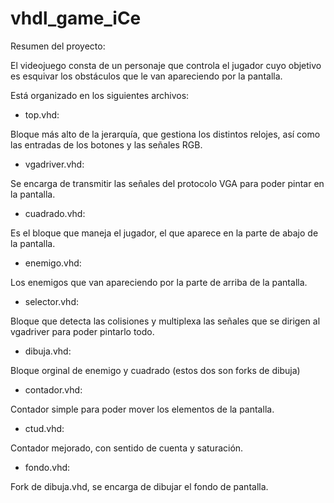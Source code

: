 # vhdl_game_iCe

Resumen del proyecto:

El videojuego consta de un personaje que controla el jugador cuyo objetivo es esquivar los obstáculos que le van apareciendo por la pantalla.

Está organizado en los siguientes archivos:

+ top.vhd:

Bloque más alto de la jerarquía, que gestiona los distintos relojes, así como las entradas de los botones y las señales RGB.

+ vgadriver.vhd:

Se encarga de transmitir las señales del protocolo VGA para poder pintar en la pantalla.

+ cuadrado.vhd:

Es el bloque que maneja el jugador, el que aparece en la parte de abajo de la pantalla.

+ enemigo.vhd:

Los enemigos que van apareciendo por la parte de arriba de la pantalla.

+ selector.vhd:

Bloque que detecta las colisiones y multiplexa las señales que se dirigen al vgadriver para poder pintarlo todo.

+ dibuja.vhd:

Bloque orginal de enemigo y cuadrado (estos dos son forks de dibuja)

+ contador.vhd:

Contador simple para poder mover los elementos de la pantalla.

+ ctud.vhd:

Contador mejorado, con sentido de cuenta y saturación.

+ fondo.vhd:

Fork de dibuja.vhd, se encarga de dibujar el fondo de pantalla.
